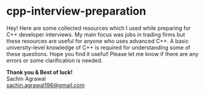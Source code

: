 # cpp-interview-preparation

Hey! Here are some collected resources which I used while preparing for C++ developer interviews. My main focus was jobs in trading firms but these resources are useful for anyone who uses advanced C++. A basic university-level knowledge of C++ is required for understanding some of these questions. Hope you find it useful! Please let me know if there are any errors or some clarification is needed.

<b>Thank you & Best of luck!</b> <br>
Sachin Agrawal <br>
sachin.agrawal196@gmail.com
